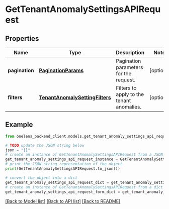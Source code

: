 # GetTenantAnomalySettingsAPIRequest


## Properties

Name | Type | Description | Notes
------------ | ------------- | ------------- | -------------
**pagination** | [**PaginationParams**](PaginationParams.md) | Pagination parameters for the request. | [optional] 
**filters** | [**TenantAnomalySettingFilters**](TenantAnomalySettingFilters.md) | Filters to apply to the tenant anomalies. | [optional] 

## Example

```python
from onelens_backend_client.models.get_tenant_anomaly_settings_api_request import GetTenantAnomalySettingsAPIRequest

# TODO update the JSON string below
json = "{}"
# create an instance of GetTenantAnomalySettingsAPIRequest from a JSON string
get_tenant_anomaly_settings_api_request_instance = GetTenantAnomalySettingsAPIRequest.from_json(json)
# print the JSON string representation of the object
print(GetTenantAnomalySettingsAPIRequest.to_json())

# convert the object into a dict
get_tenant_anomaly_settings_api_request_dict = get_tenant_anomaly_settings_api_request_instance.to_dict()
# create an instance of GetTenantAnomalySettingsAPIRequest from a dict
get_tenant_anomaly_settings_api_request_form_dict = get_tenant_anomaly_settings_api_request.from_dict(get_tenant_anomaly_settings_api_request_dict)
```
[[Back to Model list]](../README.md#documentation-for-models) [[Back to API list]](../README.md#documentation-for-api-endpoints) [[Back to README]](../README.md)


